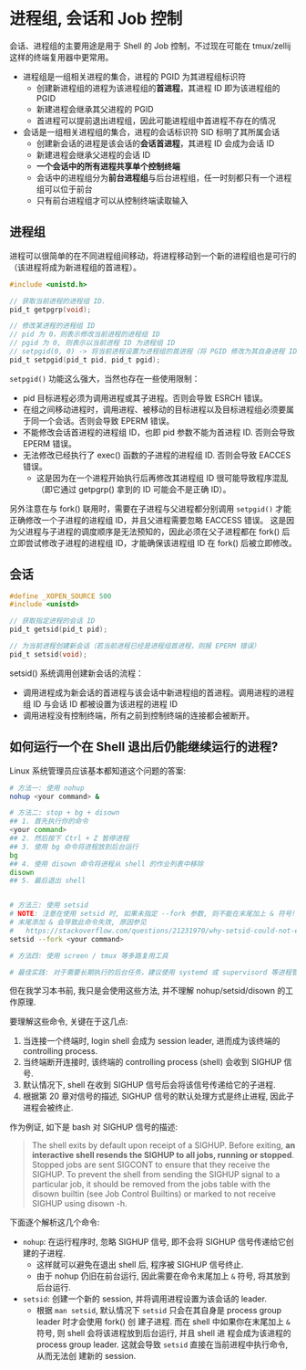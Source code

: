 # 进程组, 会话和 Job 控制

会话、进程组的主要用途是用于 Shell 的 Job 控制，不过现在可能在 tmux/zellij 这样的终端复用器中更常用。

- 进程组是一组相关进程的集合，进程的 PGID 为其进程组标识符
  - 创建新进程组的进程为该进程组的**首进程**，其进程 ID 即为该进程组的 PGID
  - 新建进程会继承其父进程的 PGID
  - 首进程可以提前退出进程组，因此可能进程组中首进程不存在的情况
- 会话是一组相关进程组的集合，进程的会话标识符 SID 标明了其所属会话
  - 创建新会话的进程是该会话的**会话首进程**，其进程 ID 会成为会话 ID
  - 新建进程会继承父进程的会话 ID
  - **一个会话中的所有进程共享单个控制终端**
  - 会话中的进程组分为**前台进程组**与后台进程组，任一时刻都只有一个进程组可以位于前台
  - 只有前台进程组才可以从控制终端读取输入

## 进程组

进程可以很简单的在不同进程组间移动，将进程移动到一个新的进程组也是可行的（该进程将成为新进程组的首进程）。

```c
#include <unistd.h>

// 获取当前进程的进程组 ID.
pid_t getpgrp(void);

// 修改某进程的进程组 ID
// pid 为 0，则表示修改当前进程的进程组 ID
// pgid 为 0, 则表示以当前进程 ID 为进程组 ID
// setpgid(0, 0) -> 将当前进程设置为进程组的首进程（将 PGID 修改为其自身进程 ID）
pid_t setpgid(pid_t pid, pid_t pgid);
```

`setpgid()` 功能这么强大，当然也存在一些使用限制：

- pid 目标进程必须为调用进程或其子进程。否则会导致 ESRCH 错误。
- 在组之间移动进程时，调用进程、被移动的目标进程以及目标进程组必须要属于同一个会话。否则会导致 EPERM 错误。
- 不能修改会话首进程的进程组 ID，也即 pid 参数不能为首进程 ID. 否则会导致 EPERM 错误。
- 无法修改已经执行了 exec() 函数的子进程的进程组 ID. 否则会导致 EACCES 错误。
  - 这是因为在一个进程开始执行后再修改其进程组 ID 很可能导致程序混乱（即它通过 getpgrp() 拿到的 ID 可能会不是正确 ID）。

另外注意在与 fork() 联用时，需要在子进程与父进程都分别调用 `setpgid()` 才能正确修改一个子进程的进程组 ID，并且父进程需要忽略 EACCESS 错误。
这是因为父进程与子进程的调度顺序是无法预知的，因此必须在父子进程都在 fork() 后立即尝试修改子进程的进程组 ID，才能确保该进程组 ID 在 fork() 后被立即修改。

## 会话

```c
#define _XOPEN_SOURCE 500
#include <unistd>

// 获取指定进程的会话 ID
pid_t getsid(pid_t pid);

// 为当前进程创建新会话（若当前进程已经是进程组首进程，则报 EPERM 错误）
pid_t setsid(void);
```

setsid() 系统调用创建新会话的流程：

- 调用进程成为新会话的首进程与该会话中新进程组的首进程。调用进程的进程组 ID 与会话 ID 都被设置为该进程的进程 ID
- 调用进程没有控制终端，所有之前到控制终端的连接都会被断开。


## 如何运行一个在 Shell 退出后仍能继续运行的进程?

Linux 系统管理员应该基本都知道这个问题的答案:

```bash
# 方法一: 使用 nohup
nohup <your command> &

# 方法二: stop + bg + disown
## 1. 首先执行你的命令
<your command>
## 2. 然后按下 Ctrl + Z 暂停进程
## 3. 使用 bg 命令将进程放到后台运行
bg
## 4. 使用 disown 命令将进程从 shell 的作业列表中移除
disown
## 5. 最后退出 shell


# 方法三: 使用 setsid
# NOTE: 注意在使用 setsid 时, 如果未指定 --fork 参数, 则不能在末尾加上 & 符号!
# 末尾添加 & 会导致此命令失效, 原因参见
#   https://stackoverflow.com/questions/21231970/why-setsid-could-not-exit-from-shell-script
setsid --fork <your command>

# 方法四: 使用 screen / tmux 等多路复用工具

# 最佳实践: 对于需要长期执行的后台任务，建议使用 systemd 或 supervisord 等进程管理工具
```

但在我学习本书前, 我只是会使用这些方法, 并不理解 nohup/setsid/disown 的工作原理.

要理解这些命令, 关键在于这几点:

1. 当连接一个终端时, login shell 会成为 session leader, 进而成为该终端的 controlling process.
1. 当终端断开连接时, 该终端的 controlling process (shell) 会收到 SIGHUP 信号.
1. 默认情况下, shell 在收到 SIGHUP 信号后会将该信号传递给它的子进程.
1. 根据第 20 章对信号的描述, SIGHUP 信号的默认处理方式是终止进程, 因此子进程会被终止.

作为例证, 如下是 bash 对 SIGHUP 信号的描述:

> The shell exits by default upon receipt of a SIGHUP. Before exiting, **an interactive shell
> resends the SIGHUP to all jobs, running or stopped**. Stopped jobs are sent SIGCONT to ensure that
> they receive the SIGHUP. To prevent the shell from sending the SIGHUP signal to a particular job,
> it should be removed from the jobs table with the disown builtin (see Job Control Builtins) or
> marked to not receive SIGHUP using disown -h.

下面逐个解析这几个命令:

- `nohup`: 在运行程序时, 忽略 SIGHUP 信号, 即不会将 SIGHUP 信号传递给它创建的子进程.
  - 这样就可以避免在退出 shell 后, 程序被 SIGHUP 信号终止.
  - 由于 nohup 仍旧在前台运行, 因此需要在命令末尾加上 `&` 符号, 将其放到后台运行.
- `setsid`: 创建一个新的 session, 并将调用进程设置为该会话的 leader.
  - 根据 `man setsid`, 默认情况下 `setsid` 只会在其自身是 process group leader 时才会使用 fork() 创
    建子进程. 而在 shell 中如果你在末尾加上 `&` 符号, 则 shell 会将该进程放到后台运行, 并且 shell 进
    程会成为该进程的 process group leader. 这就会导致 `setsid` 直接在当前进程中执行命令, 从而无法创
    建新的 session.
